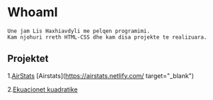 # WhoamI
```
Une jam Lis Haxhiavdyli me pelqen programimi. 
Kam njohuri rreth HTML-CSS dhe kam disa projekte te realizuara.
```

## Projektet

1.<a href="https://airstats.netlify.com" target="_blank">AirStats</a>
[Airstats](https://airstats.netlify.com/ target="_blank")

2.[Ekuacionet kuadratike](https://ekuacionet-kuadratike.netlify.app/)